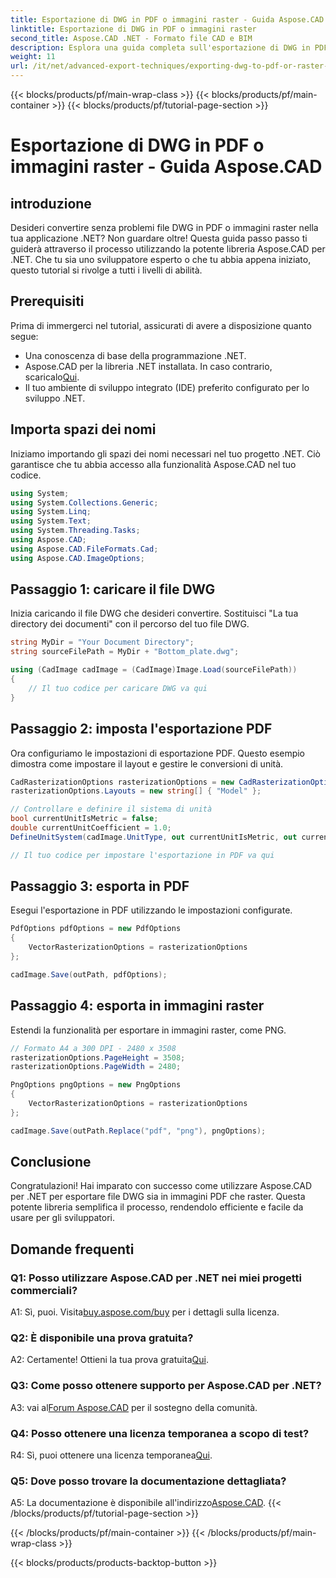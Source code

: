 ```yaml
---
title: Esportazione di DWG in PDF o immagini raster - Guida Aspose.CAD
linktitle: Esportazione di DWG in PDF o immagini raster
second_title: Aspose.CAD .NET - Formato file CAD e BIM
description: Esplora una guida completa sull'esportazione di DWG in PDF o immagini raster utilizzando Aspose.CAD per .NET. Scopri i passaggi, i prerequisiti e mettiti in pratica questa potente libreria.
weight: 11
url: /it/net/advanced-export-techniques/exporting-dwg-to-pdf-or-raster-images/
---
```


{{< blocks/products/pf/main-wrap-class >}}
{{< blocks/products/pf/main-container >}}
{{< blocks/products/pf/tutorial-page-section >}}

# Esportazione di DWG in PDF o immagini raster - Guida Aspose.CAD

## introduzione

Desideri convertire senza problemi file DWG in PDF o immagini raster nella tua applicazione .NET? Non guardare oltre! Questa guida passo passo ti guiderà attraverso il processo utilizzando la potente libreria Aspose.CAD per .NET. Che tu sia uno sviluppatore esperto o che tu abbia appena iniziato, questo tutorial si rivolge a tutti i livelli di abilità.

## Prerequisiti

Prima di immergerci nel tutorial, assicurati di avere a disposizione quanto segue:

- Una conoscenza di base della programmazione .NET.
-  Aspose.CAD per la libreria .NET installata. In caso contrario, scaricalo[Qui](https://releases.aspose.com/cad/net/).
- Il tuo ambiente di sviluppo integrato (IDE) preferito configurato per lo sviluppo .NET.

## Importa spazi dei nomi

Iniziamo importando gli spazi dei nomi necessari nel tuo progetto .NET. Ciò garantisce che tu abbia accesso alla funzionalità Aspose.CAD nel tuo codice.

```csharp
using System;
using System.Collections.Generic;
using System.Linq;
using System.Text;
using System.Threading.Tasks;
using Aspose.CAD;
using Aspose.CAD.FileFormats.Cad;
using Aspose.CAD.ImageOptions;
```

## Passaggio 1: caricare il file DWG

Inizia caricando il file DWG che desideri convertire. Sostituisci "La tua directory dei documenti" con il percorso del tuo file DWG.

```csharp
string MyDir = "Your Document Directory";
string sourceFilePath = MyDir + "Bottom_plate.dwg";

using (CadImage cadImage = (CadImage)Image.Load(sourceFilePath))
{
    // Il tuo codice per caricare DWG va qui
}
```

## Passaggio 2: imposta l'esportazione PDF

Ora configuriamo le impostazioni di esportazione PDF. Questo esempio dimostra come impostare il layout e gestire le conversioni di unità.

```csharp
CadRasterizationOptions rasterizationOptions = new CadRasterizationOptions();
rasterizationOptions.Layouts = new string[] { "Model" };

// Controllare e definire il sistema di unità
bool currentUnitIsMetric = false;
double currentUnitCoefficient = 1.0;
DefineUnitSystem(cadImage.UnitType, out currentUnitIsMetric, out currentUnitCoefficient);

// Il tuo codice per impostare l'esportazione in PDF va qui
```

## Passaggio 3: esporta in PDF

Esegui l'esportazione in PDF utilizzando le impostazioni configurate.

```csharp
PdfOptions pdfOptions = new PdfOptions
{
    VectorRasterizationOptions = rasterizationOptions
};

cadImage.Save(outPath, pdfOptions);
```

## Passaggio 4: esporta in immagini raster

Estendi la funzionalità per esportare in immagini raster, come PNG.

```csharp
// Formato A4 a 300 DPI - 2480 x 3508
rasterizationOptions.PageHeight = 3508;
rasterizationOptions.PageWidth = 2480;

PngOptions pngOptions = new PngOptions
{
    VectorRasterizationOptions = rasterizationOptions
};

cadImage.Save(outPath.Replace("pdf", "png"), pngOptions);
```

## Conclusione

Congratulazioni! Hai imparato con successo come utilizzare Aspose.CAD per .NET per esportare file DWG sia in immagini PDF che raster. Questa potente libreria semplifica il processo, rendendolo efficiente e facile da usare per gli sviluppatori.

## Domande frequenti

### Q1: Posso utilizzare Aspose.CAD per .NET nei miei progetti commerciali?

 A1: Sì, puoi. Visita[buy.aspose.com/buy](https://purchase.aspose.com/buy) per i dettagli sulla licenza.

### Q2: È disponibile una prova gratuita?

 A2: Certamente! Ottieni la tua prova gratuita[Qui](https://releases.aspose.com/).

### Q3: Come posso ottenere supporto per Aspose.CAD per .NET?

 A3: vai al[Forum Aspose.CAD](https://forum.aspose.com/c/cad/19) per il sostegno della comunità.

### Q4: Posso ottenere una licenza temporanea a scopo di test?

 R4: Sì, puoi ottenere una licenza temporanea[Qui](https://purchase.aspose.com/temporary-license/).

### Q5: Dove posso trovare la documentazione dettagliata?

 A5: La documentazione è disponibile all'indirizzo[Aspose.CAD](https://reference.aspose.com/cad/net/).
{{< /blocks/products/pf/tutorial-page-section >}}

{{< /blocks/products/pf/main-container >}}
{{< /blocks/products/pf/main-wrap-class >}}

{{< blocks/products/products-backtop-button >}}
